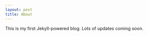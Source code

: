 ```yaml
---
layout: post
title: About
---
```

This is my first Jekyll-powered blog. Lots of updates coming soon.
